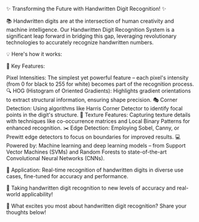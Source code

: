 ✨ Transforming the Future with Handwritten Digit Recognition! ✨

📚 Handwritten digits are at the intersection of human creativity and machine intelligence. Our Handwritten Digit Recognition System is a significant leap forward in bridging this gap, leveraging revolutionary technologies to accurately recognize handwritten numbers.

💡 Here's how it works:

🔢 Key Features:

Pixel Intensities: The simplest yet powerful feature – each pixel's intensity (from 0 for black to 255 for white) becomes part of the recognition process.
🔍 HOG (Histogram of Oriented Gradients): Highlights gradient orientations to extract structural information, ensuring shape precision.
🎭 Corner Detection: Using algorithms like Harris Corner Detector to identify focal points in the digit's structure.
🎨 Texture Features: Capturing texture details with techniques like co-occurrence matrices and Local Binary Patterns for enhanced recognition.
✂️ Edge Detection: Employing Sobel, Canny, or Prewitt edge detectors to focus on boundaries for improved results.
💻 Powered by:
Machine learning and deep learning models – from Support Vector Machines (SVMs) and Random Forests to state-of-the-art Convolutional Neural Networks (CNNs).

🏁 Application: Real-time recognition of handwritten digits in diverse use cases, fine-tuned for accuracy and performance.

🚀 Taking handwritten digit recognition to new levels of accuracy and real-world applicability!

💬 What excites you most about handwritten digit recognition? Share your thoughts below!
